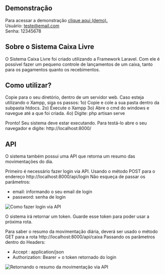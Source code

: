 ## Demonstração

Para acessar a demonstração <a href="https://caixalivre.pedeumtoori.com.br/">clique aqui (demo).</a><br>
Usuário: teste@email.com<br>
Senha: 12345678

## Sobre o Sistema Caixa Livre

O Sistema Caixa Livre foi criado utilizando a Framework Laravel. Com ele é possível fazer um pequeno controle de lançamentos de um caixa, tanto para os pagamentos quanto os recebimentos.

## Como utilizar?

Copie para o seu diretório, dentro de um servidor web. Caso esteja utilizando o Xampp, siga os passos:
1o) Copie e cole a sua pasta dentro da subpasta htdocs.
2o) Execute o Xampp
3o) Abre o cmd do windows e navegue até a que foi criada.
4o) Digite: php artisan serve

Pronto! Seu sistema deve estar executando. Para testá-lo abre o seu navegador e digite: http://localhost:8000/

## API

O sistema também possui uma API que retorna um resumo das movimentações do dia.

Primeiro é necessário fazer login via API.
Usando o método POST para o endereço http://localhost:8000/api/login
Não esqueça de passar os parâmetros:
- email: informando o seu email de login
- password: senha de login
<img src="http://projetodaminhavida.com.br/images/login.png" alt="Como fazer login via API">

O sistema irá retornar um token. Guarde esse token para poder usar a próxima rota.

Para saber o resumo da movimentação diária, deverá ser usado o método GET para a rota http://localhost:8000/api/caixa
Passando os parâmetros dentro do Headers:
- Accept : application/json
- Authorization: Bearer + o token retornado do login
<img src="http://projetodaminhavida.com.br/images/caixa.png" alt="Retornando o resumo da movimentação via API">




